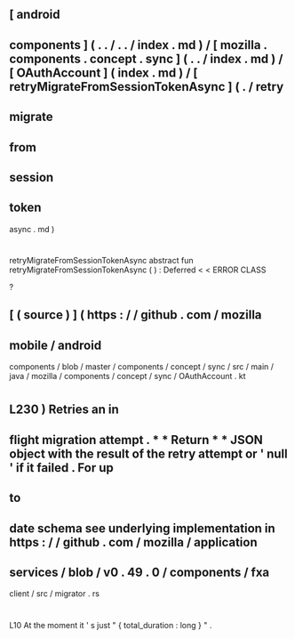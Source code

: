 [
android
-
components
]
(
.
.
/
.
.
/
index
.
md
)
/
[
mozilla
.
components
.
concept
.
sync
]
(
.
.
/
index
.
md
)
/
[
OAuthAccount
]
(
index
.
md
)
/
[
retryMigrateFromSessionTokenAsync
]
(
.
/
retry
-
migrate
-
from
-
session
-
token
-
async
.
md
)
#
retryMigrateFromSessionTokenAsync
abstract
fun
retryMigrateFromSessionTokenAsync
(
)
:
Deferred
<
<
ERROR
CLASS
>
?
>
[
(
source
)
]
(
https
:
/
/
github
.
com
/
mozilla
-
mobile
/
android
-
components
/
blob
/
master
/
components
/
concept
/
sync
/
src
/
main
/
java
/
mozilla
/
components
/
concept
/
sync
/
OAuthAccount
.
kt
#
L230
)
Retries
an
in
-
flight
migration
attempt
.
*
*
Return
*
*
JSON
object
with
the
result
of
the
retry
attempt
or
'
null
'
if
it
failed
.
For
up
-
to
-
date
schema
see
underlying
implementation
in
https
:
/
/
github
.
com
/
mozilla
/
application
-
services
/
blob
/
v0
.
49
.
0
/
components
/
fxa
-
client
/
src
/
migrator
.
rs
#
L10
At
the
moment
it
'
s
just
"
{
total_duration
:
long
}
"
.
